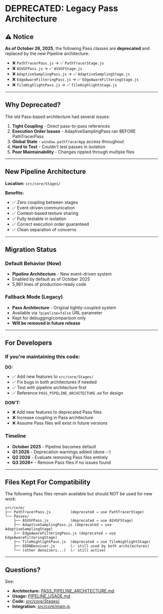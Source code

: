 # DEPRECATED: Legacy Pass Architecture

## ⚠️ Notice

**As of October 26, 2025**, the following Pass classes are **deprecated** and replaced by the new Pipeline architecture:

- ❌ `PathTracerPass.js` → ✅ `PathTracerStage.js`
- ❌ `ASVGFPass.js` → ✅ `ASVGFStage.js`
- ❌ `AdaptiveSamplingPass.js` → ✅ `AdaptiveSamplingStage.js`
- ❌ `EdgeAwareFilteringPass.js` → ✅ `EdgeAwareFilteringStage.js`
- ❌ `TileHighlightPass.js` → ✅ `TileHighlightStage.js`

---

## Why Deprecated?

The old Pass-based architecture had several issues:

1. **Tight Coupling** - Direct pass-to-pass references
2. **Execution Order Issues** - AdaptiveSamplingPass ran BEFORE PathTracerPass
3. **Global State** - `window.pathTracerApp` access throughout
4. **Hard to Test** - Couldn't test passes in isolation
5. **Poor Maintainability** - Changes rippled through multiple files

---

## New Pipeline Architecture

**Location:** `src/core/Stages/`

**Benefits:**
- ✅ Zero coupling between stages
- ✅ Event-driven communication
- ✅ Context-based texture sharing
- ✅ Fully testable in isolation
- ✅ Correct execution order guaranteed
- ✅ Clean separation of concerns

---

## Migration Status

### Default Behavior (Now)
- **Pipeline Architecture** - New event-driven system
- Enabled by default as of October 2025
- 5,961 lines of production-ready code

### Fallback Mode (Legacy)
- **Pass Architecture** - Original tightly-coupled system
- Available via `?pipeline=false` URL parameter
- Kept for debugging/comparison only
- **Will be removed in future release**

---

## For Developers

### If you're maintaining this code:

**DO:**
- ✅ Add new features to `src/core/Stages/`
- ✅ Fix bugs in both architectures if needed
- ✅ Test with pipeline architecture first
- ✅ Reference `PASS_PIPELINE_ARCHITECTURE.md` for design

**DON'T:**
- ❌ Add new features to deprecated Pass files
- ❌ Increase coupling in Pass architecture
- ❌ Assume Pass files will exist in future versions

### Timeline

- **October 2025** - Pipeline becomes default
- **Q1 2026** - Deprecation warnings added (done ✅)
- **Q2 2026** - Evaluate removing Pass files entirely
- **Q3 2026+** - Remove Pass files if no issues found

---

## Files Kept For Compatibility

The following Pass files remain available but should NOT be used for new work:

```
src/core/
├── PathTracerPass.js         (deprecated → use PathTracerStage)
└── Passes/
    ├── ASVGFPass.js          (deprecated → use ASVGFStage)
    ├── AdaptiveSamplingPass.js (deprecated → use AdaptiveSamplingStage)
    ├── EdgeAwareFilteringPass.js (deprecated → use EdgeAwareFilteringStage)
    ├── TileHighlightPass.js  (deprecated → use TileHighlightStage)
    ├── OIDNDenoiser.js       (✅ still used by both architectures)
    └── (other denoisers...)  (✅ still active)
```

---

## Questions?

See:
- **Architecture:** [PASS_PIPELINE_ARCHITECTURE.md](../../PASS_PIPELINE_ARCHITECTURE.md)
- **Usage:** [PIPELINE_USAGE.md](../../PIPELINE_USAGE.md)
- **Code:** [src/core/Stages/](../Stages/)
- **Integration:** [src/core/main.js](../main.js)
